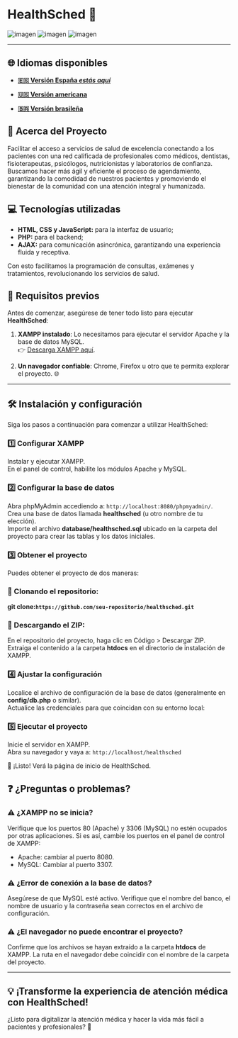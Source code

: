 # HealthSched 🏥

![imagen](https://github.com/user-attachments/assets/783a5b43-0818-4f81-b5e4-7f7a0add243f)
![imagen](https://github.com/user-attachments/assets/5b5bc460-c49d-49a5-a988-3ffd9caac7e1)
![imagen](https://github.com/user-attachments/assets/6f8b2539-476e-477a-a214-5cf214446764)

---

## 🌐 Idiomas disponibles

- **[🇪🇸 Versión España _estás aquí_](https://github.com/Karlos-Eduardo-Mrqs/Scheduling_Project-HealthSched/blob/main/README-ES.md)**

- **[🇺🇸 Versión americana](https://github.com/Karlos-Eduardo-Mrqs/Scheduling_Project-HealthSched/blob/main/README.md)**

- **[🇧🇷 Versión brasileña](https://github.com/Karlos-Eduardo-Mrqs/Scheduling_Project-HealthSched/blob/main/README-BR.md)**

## 🌟 Acerca del Proyecto

Facilitar el acceso a servicios de salud de excelencia conectando a los pacientes con una red calificada de profesionales como médicos, dentistas, fisioterapeutas, psicólogos, nutricionistas y laboratorios de confianza.  
Buscamos hacer más ágil y eficiente el proceso de agendamiento, garantizando la comodidad de nuestros pacientes y promoviendo el bienestar de la comunidad con una atención integral y humanizada.

## 💻 Tecnologías utilizadas

- **HTML, CSS y JavaScript:** para la interfaz de usuario;
- **PHP:** para el backend;
- **AJAX:** para comunicación asincrónica, garantizando una experiencia fluida y receptiva.

Con esto facilitamos la programación de consultas, exámenes y tratamientos, revolucionando los servicios de salud.

## 🚀 Requisitos previos  

Antes de comenzar, asegúrese de tener todo listo para ejecutar **HealthSched**:

1. **XAMPP instalado**: Lo necesitamos para ejecutar el servidor Apache y la base de datos MySQL.  
   👉 [Descarga XAMPP aquí](https://www.apachefriends.org/index.html).

2. **Un navegador confiable**: Chrome, Firefox u otro que te permita explorar el proyecto. 🌐  

---

## 🛠️ Instalación y configuración

Siga los pasos a continuación para comenzar a utilizar HealthSched:

### 1️⃣ Configurar XAMPP

Instalar y ejecutar XAMPP.  
En el panel de control, habilite los módulos Apache y MySQL.

### 2️⃣ Configurar la base de datos

Abra phpMyAdmin accediendo a: ``http://localhost:8080/phpmyadmin/``.  
Crea una base de datos llamada **healthsched** (u otro nombre de tu elección).  
Importe el archivo **database/healthsched.sql** ubicado en la carpeta del proyecto para crear las tablas y los datos iniciales.

### 3️⃣ Obtener el proyecto

Puedes obtener el proyecto de dos maneras:

### 🔸 Clonando el repositorio:

**git clone: ​​​​``https://github.com/seu-repositorio/healthsched.git``**

### 🔸 Descargando el ZIP:

En el repositorio del proyecto, haga clic en Código > Descargar ZIP.  
Extraiga el contenido a la carpeta **htdocs** en el directorio de instalación de XAMPP.

### 4️⃣ Ajustar la configuración

Localice el archivo de configuración de la base de datos (generalmente en **config/db.php** o similar).  
Actualice las credenciales para que coincidan con su entorno local:

### 5️⃣ Ejecutar el proyecto

Inicie el servidor en XAMPP.  
Abra su navegador y vaya a: ``http://localhost/healthsched``

🎉 ¡Listo! Verá la página de inicio de HealthSched.

## ❓ ¿Preguntas o problemas?

### ⚠️ ¿XAMPP no se inicia?

Verifique que los puertos 80 (Apache) y 3306 (MySQL) no estén ocupados por otras aplicaciones. Si es así, cambie los puertos en el panel de control de XAMPP:

- Apache: cambiar al puerto 8080.
- MySQL: Cambiar al puerto 3307.

### ⚠️ ¿Error de conexión a la base de datos?

Asegúrese de que MySQL esté activo. Verifique que el nombre del banco, el nombre de usuario y la contraseña sean correctos en el archivo de configuración.

### ⚠️ ¿El navegador no puede encontrar el proyecto?

Confirme que los archivos se hayan extraído a la carpeta **htdocs** de XAMPP. La ruta en el navegador debe coincidir con el nombre de la carpeta del proyecto.

---

## 💡 ¡Transforme la experiencia de atención médica con HealthSched!

¿Listo para digitalizar la atención médica y hacer la vida más fácil a pacientes y profesionales? 🚀
